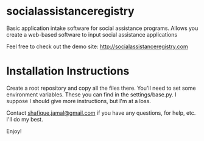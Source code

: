 socialassistanceregistry
========================

Basic application intake software for social assistance programs. Allows you create a web-based software to input social assistance applications

Feel free to check out the demo site: http://socialassistanceregistry.com

Installation Instructions
=========================

Create a root repository and copy all the files there. You'll need to set some environment variables. These you can find in the settings/base.py. I suppose I should give more instructions, but I'm at a loss.

Contact shafique.jamal@gmail.com if you have any questions, for help, etc. I'll do my best.

Enjoy!